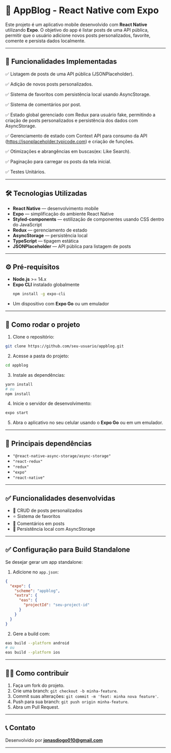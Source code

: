 
# 📱 AppBlog - React Native com Expo

Este projeto é um aplicativo mobile desenvolvido com **React Native** utilizando **Expo**. O objetivo do app é listar posts de uma API pública, permitir que o usuário adicione novos posts personalizados, favorite, comente e persista dados localmente.

---

## 🚀 Funcionalidades Implementadas

✅ Listagem de posts de uma API pública (JSONPlaceholder).  

✅ Adição de novos posts personalizados.  

✅ Sistema de favoritos com persistência local usando AsyncStorage.

✅ Sistema de comentários por post.

✅ Estado global gerenciado com Redux para usuário fake, permitindo a criação de posts personalizados e persistência dos dados com AsyncStorage.

✅ Gerenciamento de estado com Context API para consumo da API (https://jsonplaceholder.typicode.com) e criação de funções.

✅ Otimizações e abrangências em buscas(ex: Like Search).

✅ Paginação para carregar os posts da tela inicial.

✅ Testes Unitários.

---

## 🛠️ Tecnologias Utilizadas

- **React Native** — desenvolvimento mobile
- **Expo** — simplificação do ambiente React Native
- **Styled-components** — estilização de componentes usando CSS dentro do JavaScript
- **Redux** — gerenciamento de estado
- **AsyncStorage** — persistência local
- **TypeScript** — tipagem estática
- **JSONPlaceholder** — API pública para listagem de posts

---

## ⚙️ Pré-requisitos

- **Node.js** >= 14.x
- **Expo CLI** instalado globalmente  
  ```bash
  npm install -g expo-cli
  ```
- Um dispositivo com **Expo Go** ou um emulador

---

## 📝 Como rodar o projeto

1. Clone o repositório:

```bash
git clone https://github.com/seu-usuario/appblog.git
```

2. Acesse a pasta do projeto:

```bash
cd appblog
```

3. Instale as dependências:

```bash
yarn install
# ou
npm install
```

4. Inicie o servidor de desenvolvimento:

```bash
expo start
```

5. Abra o aplicativo no seu celular usando o **Expo Go** ou em um emulador.

---

## 🧩 Principais dependências

- `"@react-native-async-storage/async-storage"`
- `"react-redux"`
- `"redux"`
- `"expo"`
- `"react-native"`

---

## ✅ Funcionalidades desenvolvidas

- 📝 CRUD de posts personalizados
- ⭐ Sistema de favoritos
- 💬 Comentários em posts
- 💾 Persistência local com AsyncStorage

---

## ✅ Configuração para Build Standalone

Se desejar gerar um app standalone:

1. Adicione no `app.json`:

```json
{
  "expo": {
    "scheme": "appblog",
    "extra": {
      "eas": {
        "projectId": "seu-project-id"
      }
    }
  }
}
```

2. Gere a build com:

```bash
eas build --platform android
# ou
eas build --platform ios
```

---

## 🧑‍💻 Como contribuir

1. Faça um fork do projeto.
2. Crie uma branch: `git checkout -b minha-feature`.
3. Commit suas alterações: `git commit -m 'feat: minha nova feature'`.
4. Push para sua branch: `git push origin minha-feature`.
5. Abra um Pull Request.

---

## 📞 Contato

Desenvolvido por **jonasdiogo010@gmail.com** 

---
